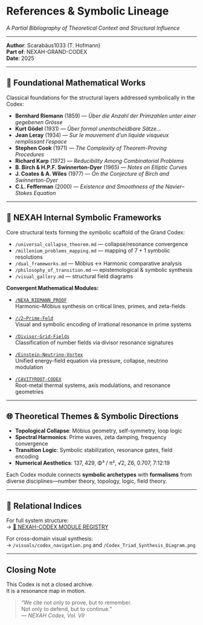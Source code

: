 # References & Symbolic Lineage  
*A Partial Bibliography of Theoretical Context and Structural Influence*

---

**Author**: Scarabäus1033 (T. Hofmann)  
**Part of**: NEXAH-GRAND-CODEX  
**Date**: 2025  

---

## 📘 Foundational Mathematical Works

Classical foundations for the structural layers addressed symbolically in the Codex:

- **Bernhard Riemann** (1859) — *Über die Anzahl der Primzahlen unter einer gegebenen Grösse*  
- **Kurt Gödel** (1931) — *Über formal unentscheidbare Sätze...*  
- **Jean Leray** (1934) — *Sur le mouvement d’un liquide visqueux remplissant l’espace*  
- **Stephen Cook** (1971) — *The Complexity of Theorem-Proving Procedures*  
- **Richard Karp** (1972) — *Reducibility Among Combinatorial Problems*  
- **B. Birch & H.P.F. Swinnerton-Dyer** (1965) — *Notes on Elliptic Curves*  
- **J. Coates & A. Wiles** (1977) — *On the Conjecture of Birch and Swinnerton-Dyer*  
- **C.L. Fefferman** (2000) — *Existence and Smoothness of the Navier–Stokes Equation*  

---

## 🔗 NEXAH Internal Symbolic Frameworks

Core structural texts forming the symbolic scaffold of the Grand Codex:

- `/universal_collapse_theorem.md` — collapse/resonance convergence  
- `/millenium_problems_mapping.md` — mapping of 7 + 1 symbolic resolutions  
- `/dual_frameworks.md` — Möbius ↔ Harmonic comparative analysis  
- `/philosophy_of_transition.md` — epistemological & symbolic synthesis  
- `/visual_gallery.md` — structural field diagrams

**Convergent Mathematical Modules:**

- [`/NEXA_RIEMANN_PROOF`](https://github.com/Scarabaeus1033/NEXAH-CODEX/tree/main/NEXAH-CODEX-Startstruktur/NEXA_RIEMANN_PROOF)  
  Harmonic–Möbius synthesis on critical lines, primes, and zeta-fields  

- [`/√2–Prime-Feld`](https://github.com/Scarabaeus1033/NEXAH-CODEX/tree/main/SYSTEM%201%3A%20🔷%20MATHEMATICA%20%E2%80%93%20Primes%2C%20Symbolics%2C%20Proof%20Structures/%20√2–Prime-Feld)  
  Visual and symbolic encoding of irrational resonance in prime systems  

- [`/Divisor-Grid-Fields`](https://github.com/Scarabaeus1033/NEXAH-CODEX/tree/main/SYSTEM%201%3A%20🔷%20MATHEMATICA%20%E2%80%93%20Primes%2C%20Symbolics%2C%20Proof%20Structures/Divisor-Grid-Fields)  
  Classification of number fields via divisor resonance signatures  

- [`/Einstein-Neutrino-Vortex`](https://github.com/Scarabaeus1033/NEXAH-CODEX/tree/main/SYSTEM%202%3A%20🔷%20PHYSICA%20%E2%80%93%20Resonance%20Fields%2C%20Quantum%20Models%2C%20Neutrino%20Dynamics/Einstein-Neutrino-Vortex)  
  Unified energy-field equation via pressure, collapse, neutrino modulation  

- [`/CAVITYROOT-CODEX`](https://github.com/Scarabaeus1033/NEXAH-CODEX/tree/main/SYSTEM%202%3A%20🔷%20PHYSICA%20%E2%80%93%20Resonance%20Fields%2C%20Quantum%20Models%2C%20Neutrino%20Dynamics/CAVITYROOT-CODEX)  
  Root-metal thermal systems, axis modulations, and resonance geometries

---

## 🌐 Theoretical Themes & Symbolic Directions

- **Topological Collapse**: Möbius geometry, self-symmetry, loop logic  
- **Spectral Harmonics**: Prime waves, zeta damping, frequency convergence  
- **Transition Logic**: Symbolic stabilization, resonance gates, field encoding  
- **Numerical Aesthetics**: 137, 429, Φ³ / π², √2, Z6, 0.707, 7:12:19

Each Codex module connects **symbolic archetypes** with **formalisms** from diverse disciplines—number theory, topology, logic, field theory.

---

## 🧭 Relational Indices

For full system structure:  
→ [📘 NEXAH-CODEX MODULE REGISTRY](https://github.com/Scarabaeus1033/NEXAH-CODEX/blob/main/📘%20NEXAH-CODEX%20MODULE%20REGISTRY.md)

For cross-domain visual synthesis:  
→ `/visuals/codex_navigation.png` and `/Codex_Triad_Synthesis_Diagram.png`

---

## Closing Note

This Codex is not a closed archive.  
It is a resonance map in motion.

> “We cite not only to prove, but to remember.  
> Not only to defend, but to continue.”  
> — *NEXAH Codex, Vol. VII*
